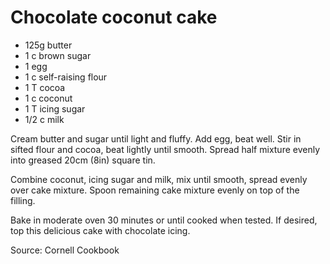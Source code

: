 # Chocolate coconut cake

* 125g butter
* 1 c brown sugar
* 1 egg
* 1 c self-raising flour
* 1 T cocoa
* 1 c coconut
* 1 T icing sugar
* 1/2 c milk

Cream butter and sugar until light and fluffy.  Add egg, beat well.  Stir  in sifted flour and cocoa, beat lightly until smooth.  Spread half mixture evenly into greased 20cm (8in) square tin.

Combine coconut, icing sugar and milk, mix until smooth, spread evenly over cake mixture.  Spoon remaining cake mixture evenly  on top of the filling.  

Bake in moderate oven 30 minutes or until cooked when tested.  If desired, top this delicious cake with chocolate icing.

Source: Cornell Cookbook

